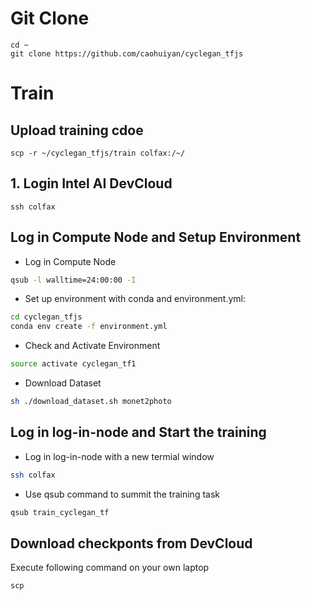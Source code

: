# Git Clone
```
cd ~
git clone https://github.com/caohuiyan/cyclegan_tfjs
```

# Train

## Upload training cdoe
```
scp -r ~/cyclegan_tfjs/train colfax:/~/
```

## 1. Login Intel AI DevCloud
```
ssh colfax
```

## Log in Compute Node and Setup Environment
- Log in Compute Node
```bash
qsub -l walltime=24:00:00 -I
```
- Set up environment with conda and environment.yml:
```bash
cd cyclegan_tfjs
conda env create -f environment.yml
```
- Check and Activate Environment
```bash
source activate cyclegan_tf1
```
- Download Dataset
```bash
sh ./download_dataset.sh monet2photo
```
## Log in log-in-node and Start the training
- Log in log-in-node with a new termial window
```bash
ssh colfax
```
- Use qsub command to summit the training task
```bash
qsub train_cyclegan_tf
```

## Download checkponts from DevCloud
Execute following command on your own laptop
```
scp 
```
